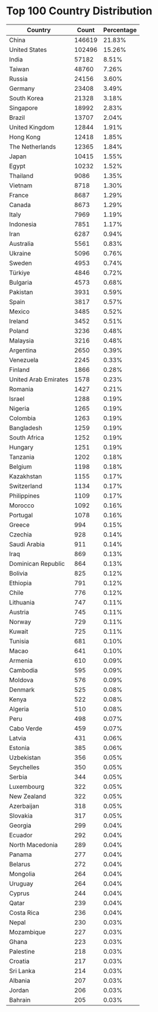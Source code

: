 # Top 100 Country Distribution
| Country | Count | Percentage |
|----|----|----|
| China | 146619 | 21.83% |
| United States | 102496 | 15.26% |
| India | 57182 | 8.51% |
| Taiwan | 48760 | 7.26% |
| Russia | 24156 | 3.60% |
| Germany | 23408 | 3.49% |
| South Korea | 21328 | 3.18% |
| Singapore | 18992 | 2.83% |
| Brazil | 13707 | 2.04% |
| United Kingdom | 12844 | 1.91% |
| Hong Kong | 12418 | 1.85% |
| The Netherlands | 12365 | 1.84% |
| Japan | 10415 | 1.55% |
| Egypt | 10232 | 1.52% |
| Thailand | 9086 | 1.35% |
| Vietnam | 8718 | 1.30% |
| France | 8687 | 1.29% |
| Canada | 8673 | 1.29% |
| Italy | 7969 | 1.19% |
| Indonesia | 7851 | 1.17% |
| Iran | 6287 | 0.94% |
| Australia | 5561 | 0.83% |
| Ukraine | 5096 | 0.76% |
| Sweden | 4953 | 0.74% |
| Türkiye | 4846 | 0.72% |
| Bulgaria | 4573 | 0.68% |
| Pakistan | 3931 | 0.59% |
| Spain | 3817 | 0.57% |
| Mexico | 3485 | 0.52% |
| Ireland | 3452 | 0.51% |
| Poland | 3236 | 0.48% |
| Malaysia | 3216 | 0.48% |
| Argentina | 2650 | 0.39% |
| Venezuela | 2245 | 0.33% |
| Finland | 1866 | 0.28% |
| United Arab Emirates | 1578 | 0.23% |
| Romania | 1427 | 0.21% |
| Israel | 1288 | 0.19% |
| Nigeria | 1265 | 0.19% |
| Colombia | 1263 | 0.19% |
| Bangladesh | 1259 | 0.19% |
| South Africa | 1252 | 0.19% |
| Hungary | 1251 | 0.19% |
| Tanzania | 1202 | 0.18% |
| Belgium | 1198 | 0.18% |
| Kazakhstan | 1155 | 0.17% |
| Switzerland | 1134 | 0.17% |
| Philippines | 1109 | 0.17% |
| Morocco | 1092 | 0.16% |
| Portugal | 1078 | 0.16% |
| Greece | 994 | 0.15% |
| Czechia | 928 | 0.14% |
| Saudi Arabia | 911 | 0.14% |
| Iraq | 869 | 0.13% |
| Dominican Republic | 864 | 0.13% |
| Bolivia | 825 | 0.12% |
| Ethiopia | 791 | 0.12% |
| Chile | 776 | 0.12% |
| Lithuania | 747 | 0.11% |
| Austria | 745 | 0.11% |
| Norway | 729 | 0.11% |
| Kuwait | 725 | 0.11% |
| Tunisia | 681 | 0.10% |
| Macao | 641 | 0.10% |
| Armenia | 610 | 0.09% |
| Cambodia | 595 | 0.09% |
| Moldova | 576 | 0.09% |
| Denmark | 525 | 0.08% |
| Kenya | 522 | 0.08% |
| Algeria | 510 | 0.08% |
| Peru | 498 | 0.07% |
| Cabo Verde | 459 | 0.07% |
| Latvia | 431 | 0.06% |
| Estonia | 385 | 0.06% |
| Uzbekistan | 356 | 0.05% |
| Seychelles | 350 | 0.05% |
| Serbia | 344 | 0.05% |
| Luxembourg | 322 | 0.05% |
| New Zealand | 322 | 0.05% |
| Azerbaijan | 318 | 0.05% |
| Slovakia | 317 | 0.05% |
| Georgia | 299 | 0.04% |
| Ecuador | 292 | 0.04% |
| North Macedonia | 289 | 0.04% |
| Panama | 277 | 0.04% |
| Belarus | 272 | 0.04% |
| Mongolia | 264 | 0.04% |
| Uruguay | 264 | 0.04% |
| Cyprus | 244 | 0.04% |
| Qatar | 239 | 0.04% |
| Costa Rica | 236 | 0.04% |
| Nepal | 230 | 0.03% |
| Mozambique | 227 | 0.03% |
| Ghana | 223 | 0.03% |
| Palestine | 218 | 0.03% |
| Croatia | 217 | 0.03% |
| Sri Lanka | 214 | 0.03% |
| Albania | 207 | 0.03% |
| Jordan | 206 | 0.03% |
| Bahrain | 205 | 0.03% |
